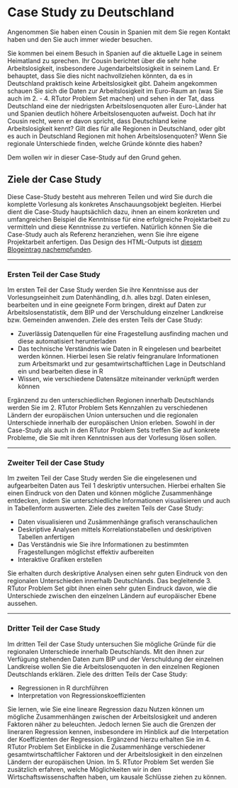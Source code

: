 # Case Study zu Deutschland

Angenommen Sie haben einen Cousin in Spanien mit dem Sie regen Kontakt haben und den Sie auch immer wieder besuchen.

Sie kommen bei einem Besuch in Spanien auf die aktuelle Lage in seinem Heimatland zu sprechen. Ihr Cousin berichtet über die sehr hohe Arbeitslosigkeit, insbesondere Jugendarbeitslosigkeit in seinem Land. Er behauptet, dass Sie dies nicht nachvollziehen könnten, da es in Deutschland praktisch keine Arbeitslosigkeit gibt. 
Daheim angekommen schauen Sie sich die Daten zur Arbeitslosigkeit im Euro-Raum an (was Sie auch im 2. - 4. RTutor Problem Set machen) und sehen in der Tat, dass Deutschland eine der niedrigsten Arbeitslosenquoten aller Euro-Länder hat und Spanien deutlich höhere Arbeitslosenquoten aufweist. 
Doch hat ihr Cousin recht, wenn er davon spricht, dass Deutschland keine Arbeitslosigkeit kennt? Gilt dies für alle Regionen in Deutschland, oder gibt es auch in Deutschland Regionen mit hohen Arbeitslosenquoten? Wenn Sie regionale Unterschiede finden, welche Gründe könnte dies haben?

Dem wollen wir in dieser Case-Study auf den Grund gehen.

## Ziele der Case Study

Diese Case-Study besteht aus mehreren Teilen und wird Sie durch die komplette Vorlesung als konkretes Anschauungsobjekt begleiten. Hierbei dient die Case-Study hauptsächlich dazu, ihnen an einem konkreten und umfangreichen Beispiel die Kenntnisse für eine erfolgreiche Projektarbeit zu vermitteln und diese Kenntnisse zu vertiefen. Natürlich können Sie die Case-Study auch als Referenz heranziehen, wenn Sie ihre eigene Projektarbeit anfertigen. Das Design des HTML-Outputs ist [diesem Blogeintrag nachempfunden](https://holtzy.github.io/Pimp-my-rmd/).

---

### Ersten Teil der Case Study

Im ersten Teil der Case Study werden Sie ihre Kenntnisse aus der Vorlesungseinheit zum Datenhändling, d.h. alles bzgl. Daten einlesen, bearbeiten und in eine geeignete Form bringen, direkt auf Daten zur Arbeitslosenstatistik, dem BIP und der Verschuldung einzelner Landkreise bzw. Gemeinden anwenden. Ziele des ersten Teils der Case Study:

- Zuverlässig Datenquellen für eine Fragestellung ausfinding machen und diese automatisiert herunterladen 
- Das technische Verständnis wie Daten in R eingelesen und bearbeitet werden können. Hierbei lesen Sie relativ feingranulare Informationen zum Arbeitsmarkt und zur gesamtwirtschaftlichen Lage in Deutschland ein und bearbeiten diese in R
- Wissen, wie verschiedene Datensätze miteinander verknüpft werden können

Ergänzend zu den unterschiedlichen Regionen innerhalb Deutschlands werden Sie im 2. RTutor Problem Sets Kennzahlen zu verschiedenen Ländern der europäischen Union untersuchen und die regionalen Unterschiede innerhalb der europäischen Union erleben. Sowohl in der Case-Study als auch in den RTutor Problem Sets treffen Sie auf konkrete Probleme, die Sie mit ihren Kenntnissen aus der Vorlesung lösen sollen.

---

### Zweiter Teil der Case Study

Im zweiten Teil der Case Study werden Sie die eingelesenen und aufgearbeiten Daten aus Teil 1 deskriptiv untersuchen. Hierbei erhalten Sie einen Eindruck von den Daten und können mögliche Zusammenhänge entdecken, indem Sie unterschiedliche Informationen visualisieren und auch in Tabellenform auswerten. Ziele des zweiten Teils der Case Study:

- Daten visualisieren und Zusämmenhänge grafisch veranschaulichen 
- Deskriptive Analysen mittels Korrelationstabellen und deskriptiven Tabellen anfertigen
- Das Verständnis wie Sie ihre Informationen zu bestimmten Fragestellungen möglichst effektiv aufbereiten
- Interaktive Grafiken erstellen

Sie erhalten durch deskriptive Analysen einen sehr guten Eindruck von den regionalen Unterschieden innerhalb Deutschlands. Das begleitende 3. RTutor Problem Set gibt ihnen einen sehr guten Eindruck davon, wie die Unterschiede zwischen den einzelnen Ländern auf europäischer Ebene aussehen. 

---

### Dritter Teil der Case Study

Im dritten Teil der Case Study untersuchen Sie mögliche Gründe für die regionalen Unterschiede innerhalb Deutschlands. Mit den ihnen zur Verfügung stehenden Daten zum BIP und der Verschuldung der einzelnen Landkreise wollen Sie die Arbeitslosenquoten in den einzelnen Regionen Deutschlands erklären. Ziele des dritten Teils der Case Study:

- Regressionen in R durchführen
- Interpretation von Regressionskoeffizienten

Sie lernen, wie Sie eine lineare Regression dazu Nutzen können um mögliche Zusammenhängen zwischen der Arbeitslosigkeit und anderen Faktoren näher zu beleuchten. Jedoch lernen Sie auch die Grenzen der lineraren Regression kennen, insbesondere im Hinblick auf die Interpetation der Koeffizienten der Regression. Ergänzend hierzu erhalten Sie im 4. RTutor Problem Set Einblicke in die Zusammenhänge verschiedener gesamtwirtschaftlicher Faktoren und der Arbeitslosigkeit in den einzelnen Ländern der europäischen Union. Im 5. RTutor Problem Set werden Sie zusätzlich erfahren, welche Möglichkeiten wir in den Wirtschaftswissenschaften haben, um kausale Schlüsse ziehen zu können.


